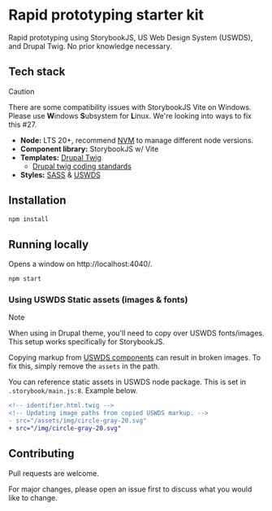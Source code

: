 # Rapid prototyping starter kit

Rapid prototyping using StorybookJS, US Web Design System (USWDS), and Drupal Twig. No prior knowledge necessary.

## Tech stack

> [!CAUTION]
> There are some compatibility issues with StorybookJS Vite on Windows. Please use **W**indows **S**ubsystem for **L**inux. We're looking into ways to fix this #27.

- **Node:** LTS 20+, recommend [NVM](https://github.com/nvm-sh/nvm#installing-and-updating) to manage different node versions.
- **Component library:** StorybookJS w/ Vite
- **Templates:** [Drupal Twig](https://github.com/larowlan/vite-plugin-twig-drupal)
  - [Drupal twig coding standards](https://www.drupal.org/docs/develop/coding-standards/twig-coding-standards)
- **Styles:** [SASS](https://sass-lang.com/documentation) & [USWDS](https://designsystem.digital.gov)

## Installation

```sh
npm install
```

## Running locally

Opens a window on http://localhost:4040/.

```sh
npm start
```

### Using USWDS Static assets (images & fonts)

> [!NOTE]
> When using in Drupal theme, you'll need to copy over USWDS fonts/images. This setup works specifically for StorybookJS.

Copying markup from [USWDS components](https://designsystem.digital.gov/components/) can result in broken images. To fix this, simply remove the `assets` in the path.

You can reference static assets in USWDS node package. This is set in `.storybook/main.js:8`. Example below.

```diff
<!-- identifier.html.twig -->
<!-- Updating image paths from copied USWDS markup. -->
- src="/assets/img/circle-gray-20.svg"
+ src="/img/circle-gray-20.svg"
```

## Contributing

Pull requests are welcome.

For major changes, please open an issue first to discuss what you would like to change.
